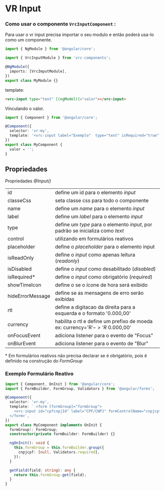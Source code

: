 # VR Input

### Como usar o componente `VrcInputComponent` :

Para usar o vr input precisa importar o seu modulo e então poderá usa-lo como um componente.

```typescript
import { NgModule } from '@angular/core';

import { VrcInputModule } from 'vrc-components';

@NgModule({
  imports: [VrcImputModule],
})
export class MyModule {}
```

template:

```html
<vrc-input type="text" [(ngModel)]="valor"></vrc-input>
```

Vinculando o valor.

```typescript
import { Component } from '@angular/core';

@Component({
  selector: 'vr-my',
  template: '<vrc-input label="Exemplo"  type="text" isRequired="true"  [(ngModel)]="valor"></vrc-input>',
})
export class MyComponent {
  valor = '';
}
```

## Propriedades

Propriedades _@Input()_

|                  |                                                                                |
| ---------------- | ------------------------------------------------------------------------------ |
| id               | define um id para o elemento _input_                                           |
| classeCss        | seta classe css para todo o componente                                         |
| name             | define um _name_ para o elemento _input_                                       |
| label            | define um _label_ para o elemento _input_                                      |
| type             | define um _type_ para o elemento _input_, por padrão se inicializa como _text_ |
| control          | utilizando em formulários reativos                                             |
| placeholder      | define o _placeholder_ para o elemento input                                   |
| isReadOnly       | define o _input_ como apenas leitura (_readonly_)                              |
| isDisabled       | define o _input_ como desabilitado (_disabled_)                                |
| isRequired\*     | define o _input_ como obrigatório (_required_)                                 |
| showTimeIcon     | define o se o ícone de hora será exibido                                       |
| hideErrorMessage | define se as mensagens de erro serão exibidas                                  |
| rtl              | define a digitacao da direita para a esquerda e o formato '0.000,00'           |
| currency         | habilita o rtl e define um prefixo de moeda ex: currency='R$' -> 'R$ 0.000,00' |
| onFocusEvent     | adiciona listener para o evento de "Focus"                                     |
| onBlurEvent      | adiciona listener para o evento de "Blur"                                      |

\* Em formulários reativos não precisa declarar se é obrigatório, pois é definido na construção do _FormGroup_

### Exemplo Formulário Reativo

```typescript
import { Component, OnInit } from '@angular/core';
import { FormBuilder, FormGroup, Validators } from '@angular/forms';

@Component({
  selector: 'vr-my',
  template: ` <form [formGroup]="formGroup">
    <vrc-input id="cpfcnpjId" label="CPF/CNPJ" formControlName="cnpjcpf" [control]="getField('cnpjcpf')"> </vrc-input>
  </form>`,
})
export class MyComponent implements OnInit {
  formGroup!: FormGroup;
  constructor(private formBuilder: FormBuilder) {}

  ngOnInit(): void {
    this.formGroup = this.formBuilder.group({
      cnpjcpf: [null, Validators.required],
    });
  }

  getField(field: string): any {
    return this.formGroup.get(field);
  }
}
```

